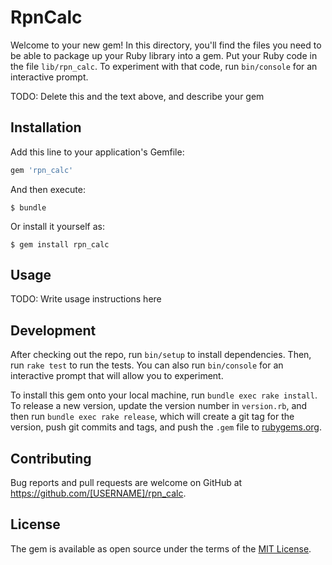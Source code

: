 # RpnCalc

Welcome to your new gem! In this directory, you'll find the files you need to be able to package up your Ruby library into a gem. Put your Ruby code in the file `lib/rpn_calc`. To experiment with that code, run `bin/console` for an interactive prompt.

TODO: Delete this and the text above, and describe your gem

## Installation

Add this line to your application's Gemfile:

```ruby
gem 'rpn_calc'
```

And then execute:

    $ bundle

Or install it yourself as:

    $ gem install rpn_calc

## Usage

TODO: Write usage instructions here

## Development

After checking out the repo, run `bin/setup` to install dependencies. Then, run `rake test` to run the tests. You can also run `bin/console` for an interactive prompt that will allow you to experiment.

To install this gem onto your local machine, run `bundle exec rake install`. To release a new version, update the version number in `version.rb`, and then run `bundle exec rake release`, which will create a git tag for the version, push git commits and tags, and push the `.gem` file to [rubygems.org](https://rubygems.org).

## Contributing

Bug reports and pull requests are welcome on GitHub at https://github.com/[USERNAME]/rpn_calc.


## License

The gem is available as open source under the terms of the [MIT License](http://opensource.org/licenses/MIT).

